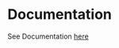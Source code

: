 # Documentation
See Documentation [here](https://github.com/19tony97/FlakyTestsProject/blob/main/Phenometric%20Status%20Report.pdf)
